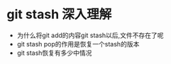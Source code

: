 # git stash 深入理解

- 为什么将git add的内容git stash以后,文件不存在了呢
- git stash pop的作用是恢复一个stash的版本
- git stash恢复有多少中情况

